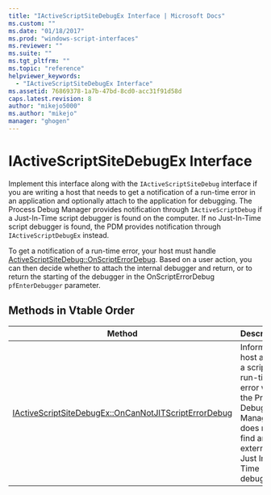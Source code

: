 ```yaml
---
title: "IActiveScriptSiteDebugEx Interface | Microsoft Docs"
ms.custom: ""
ms.date: "01/18/2017"
ms.prod: "windows-script-interfaces"
ms.reviewer: ""
ms.suite: ""
ms.tgt_pltfrm: ""
ms.topic: "reference"
helpviewer_keywords: 
  - "IActiveScriptSiteDebugEx Interface"
ms.assetid: 76869378-1a7b-47bd-8cd0-acc31f91d58d
caps.latest.revision: 8
author: "mikejo5000"
ms.author: "mikejo"
manager: "ghogen"
---
```

# IActiveScriptSiteDebugEx Interface
Implement this interface along with the `IActiveScriptSiteDebug` interface if you are writing a host that needs to get a notification of a run-time error in an application and optionally attach to the application for debugging. The Process Debug Manager provides notification through `IActiveScriptDebug` if a Just-In-Time script debugger is found on the computer. If no Just-In-Time script debugger is found, the PDM provides notification through `IActiveScriptDebugEx` instead.  
  
 To get a notification of a run-time error, your host must handle [ActiveScriptSiteDebug::OnScriptErrorDebug](http://msdn.microsoft.com/en-us/cf7639f9-a699-4571-9f3a-82ef52c0b5f4). Based on a user action, you can then decide whether to attach the internal debugger and return, or to return the starting of the debugger in the OnScriptErrorDebug `pfEnterDebugger` parameter.  
  
## Methods in Vtable Order  
  
|Method|Description|  
|------------|-----------------|  
|[IActiveScriptSiteDebugEx::OnCanNotJITScriptErrorDebug](../../winscript/reference/iactivescriptsitedebugex-oncannotjitscripterrordebug.md)|Informs the host about a script run-time error when the Process Debug Manager does not find an external Just In Time debugger.|